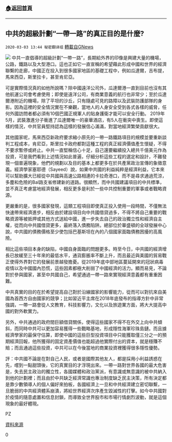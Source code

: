 ###  [:house:返回首頁](https://github.com/ourhimalayas/txt)
---

## 中共的超級計劃“一帶一路”的真正目的是什麼?
`2020-03-03 13:44 秘密翻译组` [轉載自GNews](https://gnews.org/zh-hant/130442/)

![](https://s3-ap-northeast-1.amazonaws.com/news.guo.offload.media/wp-content/uploads/2020/03/03134048/%E4%B8%80%E5%B8%A6%E4%B8%80%E8%B7%AF.png)
中共一直倡導的超級計劃“一帶一路”，長期給外界的印像是興建大量的機場，公路，鐵路以及大型港口。這也正如它一直宣稱的希望藉此形成中國和世界的經濟聯繫的走廊，中國正在投入到很多國家地區的基礎工程中，例如瓜達爾，吉布提，馬來西亞，斯里拉卡，甚至肯尼亞。

可是實際情況真的如他所說嗎？除中國遠洋公司外，瓜達爾港一直到目前也沒有其他航運公司會考慮使用；即使是遠洋公司，有商業意義的航行也非常少；至於瓜達爾港附近的機場，除了平坦的沙丘，只有隨處可見的路障以及武裝防護部隊的身影。因為這裡的安全情況實在不樂觀，當地人的人身安全受到各式各樣的威脅，任何外國訪問者都必須有10個巴國正規軍人的貼身護衛才能可以安全行動。 2019年5月，武裝激進分子衝進了瓜達爾唯一的豪華酒店，有5人在衝突中喪生。即使這樣的情況，中共官員堅持認為這樣的發展信心滿滿，對當地經濟繁榮貢獻很大。

其他國家呢，馬來西亞新政府要求縮小原先的一帶一路鐵路項目的規模並要重新談判工程成本，肯尼亞，斯里拉卡政府都對這種工程的真正經濟價值產生懷疑，不得不要求暫停或終止。中共一直堅稱信心十足，自己還要繼續投入總共千億美元作為投資，可是我們看到上述情況如此普遍，仔細分析這些工程的選定和設計，不難發現一個普遍現象，他們的規劃以及目的基本上都更多在於共產黨政治宣傳的象徵意義。經濟學家塞耶德（Sayeed）說，如果中共國的利益純粹是經濟利益，它本來可以幫助擴大已經從中共國與高速公路相連的卡拉奇港口，而不是尋求通過荒涼，多塵和危險的Bal路支省修建新的道路。很顯然，而中共國建議項目的中共標準，並不真正考慮當地經濟發展，相反更多是利於一些中共控制重要的軍事或者戰略資源。

更嚴重的是，很多國家發現，這類工程項目即使真正投入使用一段時間，不僅無法快速帶來經濟進步，相反由於建設項目向中共國借貸過多，不得不將自己重要的戰略資源等被抵押或其他方式送給中國，進一步失去自己的政治獨立性和經濟自主權，從而向中共國借貸更多，最終落入債務陷阱。總部位於華盛頓的全球發展中心說，中共國的債務價格至少使包括巴基斯坦在內的八個國家面臨債務困擾的高風險。

相比這些項目本身的缺陷，中國自身面臨的問題更多。時至今日，中共國的經濟增長已放緩至三十年來的最低水平，通貨膨脹率不斷上升，而且最近與美國的貿易戰正使得外界對它的發展前景越發擔憂。從2019年底中部地區蔓延開來的冠狀病毒疫情以及中國國內恐慌，這些因素都極大削弱了中國經濟的活力。顯而易見，不論對於參與國家，甚至中共國自己，希望通過一帶一路來實現經濟意義都有重重困難。

中共真實的目的在於希望提高自己對於沿線國家的影響能力，從而可以對抗來自美國為首西方自由國家的競爭；比如習近平主席在2018年底發布的指導方針中非常強調，一帶一路會從人文教育，科技影響力，文化以及旅遊業方面，將大大提高中國的對外軟實力。

另外，中共通過的政府間巨額借貸關係，使得這些國家不得不在外交上向中共傾斜，而同時中共可以更加容易獲得一些戰略基地，形成隱性海軍珍珠島鏈。而且據經濟學家的最保守估算，即使中國的這些巨型投資項目中只能獲取僅三分之一的預期經濟回報，他所獲得的固定資產價值也能超過他實際付出的資本，就是穩賺不賠；而且通過這些投資，中共可以在今後當地的商業投資裡獲得很多隱性優勢。

評：中共國不論是在對自己人民，或者是國際其他友人，都是採用小利益誘惑在先，嚐到一點甜頭後，它的真實目的才浮現出來。一帶一路對世界各國的最大危害是，失去民主政治的獨立性，各國媒體和政治黨派，有意識或無意識的被中共納入到他的計劃裡；而且由於中共缺乏經濟常識也專治制度缺乏民主決策，所有決定都是靠少數領導人的個人偏好來拍板，各國經濟上一旦和中共經濟建立密切聯繫，一旦脆弱的中共經濟體系崩潰，將給世界經濟次序產生毀滅性的打擊。如今中共國對於疫情的隨意處置和信息封鎖，而導致全世界股市和市場行情劇烈波動，就是這個現象的最好體現。

PZ

[資料來源](https://www.bloomberg.com/news/features/2020-03-02/a-china-belt-and-road-project-becomes-a-corridor-to-nowhere)

0
